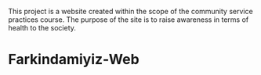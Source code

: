 This project is a website created within the scope of the community service practices course. The purpose of the site is to raise awareness in terms of health to the society.
# Farkindamiyiz-Web
